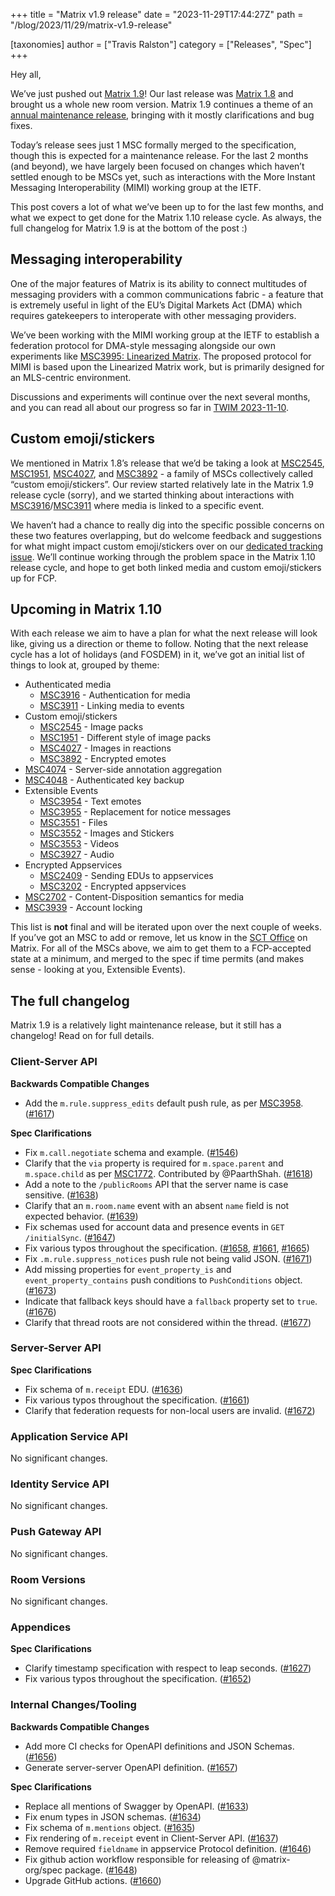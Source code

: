 +++
title = "Matrix v1.9 release"
date = "2023-11-29T17:44:27Z"
path = "/blog/2023/11/29/matrix-v1.9-release"

[taxonomies]
author = ["Travis Ralston"]
category = ["Releases", "Spec"]
+++


Hey all,

We’ve just pushed out [Matrix 1.9](https://spec.matrix.org/v1.9/)! Our last release was [Matrix 1.8](https://matrix.org/blog/2023/08/23/matrix-v1.8-release/) and brought us a whole new room version. Matrix 1.9 continues a theme of an [annual maintenance release](https://matrix.org/blog/2022/11/17/matrix-v-1-5-release/), bringing with it mostly clarifications and bug fixes.

Today’s release sees just 1 MSC formally merged to the specification, though this is expected for a maintenance release. For the last 2 months (and beyond), we have largely been focused on changes which haven’t settled enough to be MSCs yet, such as interactions with the More Instant Messaging Interoperability (MIMI) working group at the IETF.

This post covers a lot of what we’ve been up to for the last few months, and what we expect to get done for the Matrix 1.10 release cycle. As always, the full changelog for Matrix 1.9 is at the bottom of the post :)

## Messaging interoperability

One of the major features of Matrix is its ability to connect multitudes of messaging providers with a common communications fabric - a feature that is extremely useful in light of the EU’s Digital Markets Act (DMA) which requires gatekeepers to interoperate with other messaging providers.

We’ve been working with the MIMI working group at the IETF to establish a federation protocol for DMA-style messaging alongside our own experiments like [MSC3995: Linearized Matrix](https://github.com/matrix-org/matrix-spec-proposals/pull/3995). The proposed protocol for MIMI is based upon the Linearized Matrix work, but is primarily designed for an MLS-centric environment.

Discussions and experiments will continue over the next several months, and you can read all about our progress so far in [TWIM 2023-11-10](https://matrix.org/blog/2023/11/10/this-week-in-matrix-2023-11-10/#dept-of-spec-scroll).

## Custom emoji/stickers

We mentioned in Matrix 1.8’s release that we’d be taking a look at [MSC2545](https://github.com/matrix-org/matrix-spec-proposals/pull/2545), [MSC1951](https://github.com/matrix-org/matrix-spec-proposals/pull/1951), [MSC4027](https://github.com/matrix-org/matrix-spec-proposals/pull/4027), and [MSC3892](https://github.com/matrix-org/matrix-spec-proposals/pull/3892) - a family of MSCs collectively called “custom emoji/stickers”. Our review started relatively late in the Matrix 1.9 release cycle (sorry), and we started thinking about interactions with [MSC3916](https://github.com/matrix-org/matrix-spec-proposals/pull/3916)/[MSC3911](https://github.com/matrix-org/matrix-spec-proposals/pull/3911) where media is linked to a specific event.

We haven’t had a chance to really dig into the specific possible concerns on these two features overlapping, but do welcome feedback and suggestions for what might impact custom emoji/stickers over on our [dedicated tracking issue](https://github.com/matrix-org/matrix-spec/issues/1679). We’ll continue working through the problem space in the Matrix 1.10 release cycle, and hope to get both linked media and custom emoji/stickers up for FCP.

## Upcoming in Matrix 1.10

With each release we aim to have a plan for what the next release will look like, giving us a direction or theme to follow. Noting that the next release cycle has a lot of holidays (and FOSDEM) in it, we’ve got an initial list of things to look at, grouped by theme:

* Authenticated media
    * [MSC3916](https://github.com/matrix-org/matrix-spec-proposals/pull/3916) - Authentication for media
    * [MSC3911](https://github.com/matrix-org/matrix-spec-proposals/pull/3911) - Linking media to events
* Custom emoji/stickers
    * [MSC2545](https://github.com/matrix-org/matrix-spec-proposals/pull/2545) - Image packs
    * [MSC1951](https://github.com/matrix-org/matrix-spec-proposals/pull/1951) - Different style of image packs
    * [MSC4027](https://github.com/matrix-org/matrix-spec-proposals/pull/4027) - Images in reactions
    * [MSC3892](https://github.com/matrix-org/matrix-spec-proposals/pull/3892) - Encrypted emotes
* [MSC4074](https://github.com/matrix-org/matrix-spec-proposals/pull/4074) - Server-side annotation aggregation
* [MSC4048](https://github.com/matrix-org/matrix-spec-proposals/issues/4048) - Authenticated key backup
* Extensible Events
    * [MSC3954](https://github.com/matrix-org/matrix-spec-proposals/pull/3954) - Text emotes
    * [MSC3955](https://github.com/matrix-org/matrix-spec-proposals/pull/3955) - Replacement for notice messages
    * [MSC3551](https://github.com/matrix-org/matrix-spec-proposals/pull/3551) - Files
    * [MSC3552](https://github.com/matrix-org/matrix-spec-proposals/pull/3552) - Images and Stickers
    * [MSC3553](https://github.com/matrix-org/matrix-spec-proposals/pull/3553) - Videos
    * [MSC3927](https://github.com/matrix-org/matrix-spec-proposals/pull/3927) - Audio
* Encrypted Appservices
    * [MSC2409](https://github.com/matrix-org/matrix-spec-proposals/pull/2409) - Sending EDUs to appservices
    * [MSC3202](https://github.com/matrix-org/matrix-spec-proposals/pull/3202) - Encrypted appservices
* [MSC2702](https://github.com/matrix-org/matrix-spec-proposals/pull/2702) - Content-Disposition semantics for media
* [MSC3939](https://github.com/matrix-org/matrix-spec-proposals/pull/3939) - Account locking

This list is **not** final and will be iterated upon over the next couple of weeks. If you’ve got an MSC to add or remove, let us know in the [SCT Office](https://matrix.to/#/#sct-office:matrix.org) on Matrix. For all of the MSCs above, we aim to get them to a FCP-accepted state at a minimum, and merged to the spec if time permits (and makes sense - looking at you, Extensible Events).

## The full changelog

Matrix 1.9 is a relatively light maintenance release, but it still has a changelog! Read on for full details.

### Client-Server API

<!-- markdownlint-disable-next-line no-emphasis-as-heading -->
**Backwards Compatible Changes**

* Add the `m.rule.suppress_edits` default push rule, as per [MSC3958](https://github.com/matrix-org/matrix-spec-proposals/pull/3958). ([#1617](https://github.com/matrix-org/matrix-spec/issues/1617))

<!-- markdownlint-disable-next-line no-emphasis-as-heading -->
**Spec Clarifications**

* Fix `m.call.negotiate` schema and example. ([#1546](https://github.com/matrix-org/matrix-spec/issues/1546))
* Clarify that the `via` property is required for `m.space.parent` and `m.space.child` as per [MSC1772](https://github.com/matrix-org/matrix-spec-proposals/pull/1772). Contributed by @PaarthShah. ([#1618](https://github.com/matrix-org/matrix-spec/issues/1618))
* Add a note to the `/publicRooms` API that the server name is case sensitive. ([#1638](https://github.com/matrix-org/matrix-spec/issues/1638))
* Clarify that an `m.room.name` event with an absent `name` field is not expected behavior. ([#1639](https://github.com/matrix-org/matrix-spec/issues/1639))
* Fix schemas used for account data and presence events in `GET /initialSync`. ([#1647](https://github.com/matrix-org/matrix-spec/issues/1647))
* Fix various typos throughout the specification. ([#1658](https://github.com/matrix-org/matrix-spec/issues/1658), [#1661](https://github.com/matrix-org/matrix-spec/issues/1661), [#1665](https://github.com/matrix-org/matrix-spec/issues/1665))
* Fix `.m.rule.suppress_notices` push rule not being valid JSON. ([#1671](https://github.com/matrix-org/matrix-spec/issues/1671))
* Add missing properties for `event_property_is` and `event_property_contains` push conditions to `PushConditions` object. ([#1673](https://github.com/matrix-org/matrix-spec/issues/1673))
* Indicate that fallback keys should have a `fallback` property set to `true`. ([#1676](https://github.com/matrix-org/matrix-spec/issues/1676))
* Clarify that thread roots are not considered within the thread. ([#1677](https://github.com/matrix-org/matrix-spec/issues/1677))

### Server-Server API

<!-- markdownlint-disable-next-line no-emphasis-as-heading -->
**Spec Clarifications**

* Fix schema of `m.receipt` EDU. ([#1636](https://github.com/matrix-org/matrix-spec/issues/1636))
* Fix various typos throughout the specification. ([#1661](https://github.com/matrix-org/matrix-spec/issues/1661))
* Clarify that federation requests for non-local users are invalid. ([#1672](https://github.com/matrix-org/matrix-spec/issues/1672))

### Application Service API

No significant changes.

### Identity Service API

No significant changes.

### Push Gateway API

No significant changes.

### Room Versions

No significant changes.

### Appendices

<!-- markdownlint-disable-next-line no-emphasis-as-heading -->
**Spec Clarifications**

* Clarify timestamp specification with respect to leap seconds. ([#1627](https://github.com/matrix-org/matrix-spec/issues/1627))
* Fix various typos throughout the specification. ([#1652](https://github.com/matrix-org/matrix-spec/issues/1652))

### Internal Changes/Tooling

<!-- markdownlint-disable-next-line no-emphasis-as-heading -->
**Backwards Compatible Changes**

* Add more CI checks for OpenAPI definitions and JSON Schemas. ([#1656](https://github.com/matrix-org/matrix-spec/issues/1656))
* Generate server-server OpenAPI definition. ([#1657](https://github.com/matrix-org/matrix-spec/issues/1657))

<!-- markdownlint-disable-next-line no-emphasis-as-heading -->
**Spec Clarifications**

* Replace all mentions of Swagger by OpenAPI. ([#1633](https://github.com/matrix-org/matrix-spec/issues/1633))
* Fix enum types in JSON schemas. ([#1634](https://github.com/matrix-org/matrix-spec/issues/1634))
* Fix schema of `m.mentions` object. ([#1635](https://github.com/matrix-org/matrix-spec/issues/1635))
* Fix rendering of `m.receipt` event in Client-Server API. ([#1637](https://github.com/matrix-org/matrix-spec/issues/1637))
* Remove required `fieldname` in appservice Protocol definition. ([#1646](https://github.com/matrix-org/matrix-spec/issues/1646))
* Fix github action workflow responsible for releasing of @matrix-org/spec package. ([#1648](https://github.com/matrix-org/matrix-spec/issues/1648))
* Upgrade GitHub actions. ([#1660](https://github.com/matrix-org/matrix-spec/issues/1660))
